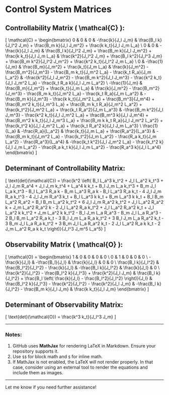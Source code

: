 # Control System Matrices

## Controllability Matrix \( \mathcal{C} \):

\[
\mathcal{C} = \begin{bmatrix}
0 & 0 & 0 & -\frac{k}{J_l J_m} & \frac{B_l k}{J_l^2 J_m} + \frac{B_m k}{J_l J_m^2} + \frac{k k_t}{J_l J_m L_a} \\
0 & 0 & -\frac{k}{J_l J_m} & \frac{B_l k}{J_l^2 J_m} + \frac{B_m k}{J_l J_m^2} + \frac{k k_t}{J_l J_m L_a} & \frac{k^2}{J_l^2 J_m} + \frac{B_l k^2}{J_l^3 J_m} + \frac{B_m k^2}{J_l^2 J_m^2} + \frac{k^2 k_t}{J_l^2 J_m L_a} \\
0 & -\frac{1}{J_m} & \frac{B_m}{J_m^2} + \frac{k_t}{J_m L_a} & \frac{k}{J_m^2} - \frac{B_m^2}{J_m^3} - \frac{B_m k_t}{J_m^2 L_a} - \frac{k_t R_a}{J_m L_a^2} & -\frac{k^2}{J_l J_m^2} - \frac{B_m k^2}{J_l J_m^3} - \frac{k^2 k_t}{J_l J_m^2 L_a} - \frac{k_t R_a k}{J_l J_m L_a^2} \\
-\frac{1}{J_m} & \frac{B_m}{J_m^2} + \frac{k_t}{J_m L_a} & \frac{k}{J_m^2} - \frac{B_m^2}{J_m^3} - \frac{B_m k_t}{J_m^2 L_a} - \frac{k_t R_a}{J_m L_a^2} & -\frac{B_m k}{J_m^3} - \frac{k k_t}{J_m^2 L_a} + \frac{B_m^3}{J_m^4} + \frac{B_m^2 k_t}{J_m^3 L_a} + \frac{B_m k_t R_a}{J_m^2 L_a^2} + \frac{k_t^2}{J_m^2 L_a} + \frac{k_t R_a^2}{J_m L_a^3} & -\frac{B_m k^2}{J_l J_m^3} - \frac{k^2 k_t}{J_l J_m^2 L_a} + \frac{B_m^3 k}{J_l J_m^4} + \frac{B_m^2 k k_t}{J_l J_m^3 L_a} + \frac{B_m k k_t R_a}{J_l J_m^2 L_a^2} + \frac{k_t^2 k}{J_l J_m^2 L_a} + \frac{k_t R_a^2 k}{J_l J_m L_a^3} \\
\frac{1}{L_a} & -\frac{R_a}{L_a^2} & \frac{k_t}{J_m L_a} + \frac{R_a^2}{L_a^3} & -\frac{B_m k_t}{J_m^2 L_a} - \frac{k_t^2}{J_m L_a^2} - \frac{R_a k_t}{J_m L_a^2} - \frac{R_a^3}{L_a^4} & -\frac{k_t k^2}{J_l J_m^2 L_a} - \frac{k_t^2 k}{J_l J_m L_a^2} - \frac{R_a k_t k}{J_l J_m L_a^2} - \frac{R_a^3 k}{J_l L_a^4}
\end{bmatrix}
\]

## Determinant of Controllability Matrix:

\[
\text{det}(\mathcal{C}) = \frac{k^2 \left( B_l L_a^3 k_t^2 + J_l L_a^2 k_t^3 + J_l J_m R_a^4 + J_l J_m k_t^4 + L_a^4 k k_t + B_l J_m L_a k_t^3 + B_m J_l L_a k_t^3 - B_l L_a^3 R_a k - B_m L_a^3 R_a k - B_l L_a^3 R_a k_t - 4 J_l J_m R_a k_t^3 - 4 J_l J_m R_a^3 k_t + B_l L_a^3 k k_t + B_m L_a^3 k k_t + B_l B_m L_a^2 R_a^2 + B_l B_m L_a^2 k_t^2 + 6 J_l J_m R_a^2 k_t^2 + J_l L_a^2 R_a^2 k + J_m L_a^2 R_a^2 k - 2 J_l L_a^2 R_a k_t^2 + J_l L_a^2 R_a^2 k_t + J_l L_a^2 k k_t^2 + J_m L_a^2 k k_t^2 - B_l J_m L_a R_a^3 - B_m J_l L_a R_a^3 - 2 B_l B_m L_a^2 R_a k_t - 3 B_l J_m L_a R_a k_t^2 + 3 B_l J_m L_a R_a^2 k_t - 3 B_m J_l L_a R_a k_t^2 + 3 B_m J_l L_a R_a^2 k_t - 2 J_l L_a^2 R_a k k_t - 2 J_m L_a^2 R_a k k_t \right)}{J_l^3 J_m^5 L_a^5}
\]

## Observability Matrix \( \mathcal{O} \):

\[
\mathcal{O} = \begin{bmatrix}
1 & 0 & 0 & 0 & 0 \\
0 & 1 & 0 & 0 & 0 \\
-\frac{k}{J_l} & -\frac{B_l}{J_l} & \frac{k}{J_l} & 0 & 0 \\
\frac{B_l k}{J_l^2} & \frac{B_l^2}{J_l^2} - \frac{k}{J_l} & -\frac{B_l k}{J_l^2} & \frac{k}{J_l} & 0 \\
\frac{k^2}{J_l^2} - \frac{B_l^2 k}{J_l^3} + \frac{k^2}{J_l J_m} & \frac{B_l k}{J_l^2} + \frac{B_l \left( \frac{k}{J_l} - \frac{B_l^2}{J_l^2} \right)}{J_l} & \frac{B_l^2 k}{J_l^3} - \frac{k^2}{J_l^2} - \frac{k^2}{J_l J_m} & -\frac{B_l k}{J_l^2} - \frac{B_m k}{J_l J_m} & \frac{k k_t}{J_l J_m}
\end{bmatrix}
\]

## Determinant of Observability Matrix:

\[
\text{det}(\mathcal{O}) = \frac{k^3 k_t}{J_l^3 J_m}
\]

---

### Notes:
1. GitHub uses **MathJax** for rendering LaTeX in Markdown. Ensure your repository supports it.
2. Use `$$` for block math and `$` for inline math.
3. If MathJax is not enabled, the LaTeX will not render properly. In that case, consider using an external tool to render the equations and include them as images.

---

Let me know if you need further assistance!
